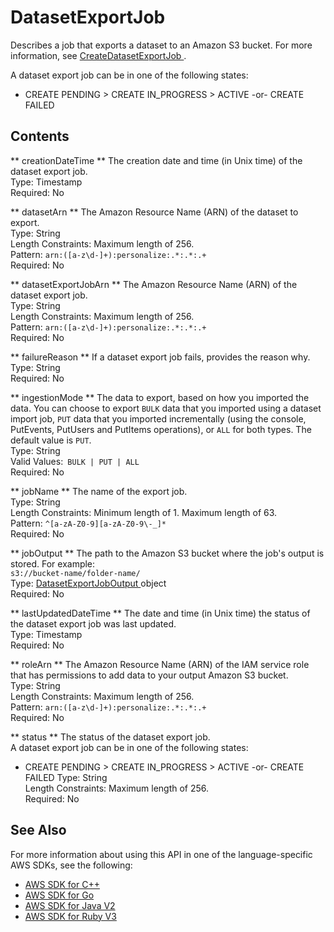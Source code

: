 # DatasetExportJob<a name="API_DatasetExportJob"></a>

Describes a job that exports a dataset to an Amazon S3 bucket\. For more information, see [ CreateDatasetExportJob ](API_CreateDatasetExportJob.md)\.

A dataset export job can be in one of the following states:
+ CREATE PENDING > CREATE IN\_PROGRESS > ACTIVE \-or\- CREATE FAILED

## Contents<a name="API_DatasetExportJob_Contents"></a>

 ** creationDateTime **   <a name="personalize-Type-DatasetExportJob-creationDateTime"></a>
The creation date and time \(in Unix time\) of the dataset export job\.  
Type: Timestamp  
Required: No

 ** datasetArn **   <a name="personalize-Type-DatasetExportJob-datasetArn"></a>
The Amazon Resource Name \(ARN\) of the dataset to export\.  
Type: String  
Length Constraints: Maximum length of 256\.  
Pattern: `arn:([a-z\d-]+):personalize:.*:.*:.+`   
Required: No

 ** datasetExportJobArn **   <a name="personalize-Type-DatasetExportJob-datasetExportJobArn"></a>
The Amazon Resource Name \(ARN\) of the dataset export job\.  
Type: String  
Length Constraints: Maximum length of 256\.  
Pattern: `arn:([a-z\d-]+):personalize:.*:.*:.+`   
Required: No

 ** failureReason **   <a name="personalize-Type-DatasetExportJob-failureReason"></a>
If a dataset export job fails, provides the reason why\.  
Type: String  
Required: No

 ** ingestionMode **   <a name="personalize-Type-DatasetExportJob-ingestionMode"></a>
The data to export, based on how you imported the data\. You can choose to export `BULK` data that you imported using a dataset import job, `PUT` data that you imported incrementally \(using the console, PutEvents, PutUsers and PutItems operations\), or `ALL` for both types\. The default value is `PUT`\.   
Type: String  
Valid Values:` BULK | PUT | ALL`   
Required: No

 ** jobName **   <a name="personalize-Type-DatasetExportJob-jobName"></a>
The name of the export job\.  
Type: String  
Length Constraints: Minimum length of 1\. Maximum length of 63\.  
Pattern: `^[a-zA-Z0-9][a-zA-Z0-9\-_]*`   
Required: No

 ** jobOutput **   <a name="personalize-Type-DatasetExportJob-jobOutput"></a>
The path to the Amazon S3 bucket where the job's output is stored\. For example:  
 `s3://bucket-name/folder-name/`   
Type: [ DatasetExportJobOutput ](API_DatasetExportJobOutput.md) object  
Required: No

 ** lastUpdatedDateTime **   <a name="personalize-Type-DatasetExportJob-lastUpdatedDateTime"></a>
The date and time \(in Unix time\) the status of the dataset export job was last updated\.  
Type: Timestamp  
Required: No

 ** roleArn **   <a name="personalize-Type-DatasetExportJob-roleArn"></a>
The Amazon Resource Name \(ARN\) of the IAM service role that has permissions to add data to your output Amazon S3 bucket\.  
Type: String  
Length Constraints: Maximum length of 256\.  
Pattern: `arn:([a-z\d-]+):personalize:.*:.*:.+`   
Required: No

 ** status **   <a name="personalize-Type-DatasetExportJob-status"></a>
The status of the dataset export job\.  
A dataset export job can be in one of the following states:  
+ CREATE PENDING > CREATE IN\_PROGRESS > ACTIVE \-or\- CREATE FAILED
Type: String  
Length Constraints: Maximum length of 256\.  
Required: No

## See Also<a name="API_DatasetExportJob_SeeAlso"></a>

For more information about using this API in one of the language\-specific AWS SDKs, see the following:
+  [ AWS SDK for C\+\+](https://docs.aws.amazon.com/goto/SdkForCpp/personalize-2018-05-22/DatasetExportJob) 
+  [ AWS SDK for Go](https://docs.aws.amazon.com/goto/SdkForGoV1/personalize-2018-05-22/DatasetExportJob) 
+  [ AWS SDK for Java V2](https://docs.aws.amazon.com/goto/SdkForJavaV2/personalize-2018-05-22/DatasetExportJob) 
+  [ AWS SDK for Ruby V3](https://docs.aws.amazon.com/goto/SdkForRubyV3/personalize-2018-05-22/DatasetExportJob) 